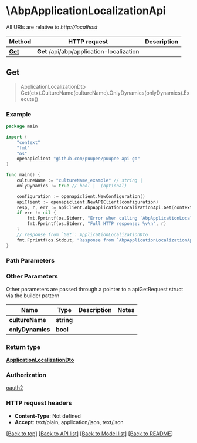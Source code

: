 # \AbpApplicationLocalizationApi

All URIs are relative to *http://localhost*

Method | HTTP request | Description
------------- | ------------- | -------------
[**Get**](AbpApplicationLocalizationApi.md#Get) | **Get** /api/abp/application-localization | 



## Get

> ApplicationLocalizationDto Get(ctx).CultureName(cultureName).OnlyDynamics(onlyDynamics).Execute()



### Example

```go
package main

import (
    "context"
    "fmt"
    "os"
    openapiclient "github.com/puupee/puupee-api-go"
)

func main() {
    cultureName := "cultureName_example" // string | 
    onlyDynamics := true // bool |  (optional)

    configuration := openapiclient.NewConfiguration()
    apiClient := openapiclient.NewAPIClient(configuration)
    resp, r, err := apiClient.AbpApplicationLocalizationApi.Get(context.Background()).CultureName(cultureName).OnlyDynamics(onlyDynamics).Execute()
    if err != nil {
        fmt.Fprintf(os.Stderr, "Error when calling `AbpApplicationLocalizationApi.Get``: %v\n", err)
        fmt.Fprintf(os.Stderr, "Full HTTP response: %v\n", r)
    }
    // response from `Get`: ApplicationLocalizationDto
    fmt.Fprintf(os.Stdout, "Response from `AbpApplicationLocalizationApi.Get`: %v\n", resp)
}
```

### Path Parameters



### Other Parameters

Other parameters are passed through a pointer to a apiGetRequest struct via the builder pattern


Name | Type | Description  | Notes
------------- | ------------- | ------------- | -------------
 **cultureName** | **string** |  | 
 **onlyDynamics** | **bool** |  | 

### Return type

[**ApplicationLocalizationDto**](ApplicationLocalizationDto.md)

### Authorization

[oauth2](../README.md#oauth2)

### HTTP request headers

- **Content-Type**: Not defined
- **Accept**: text/plain, application/json, text/json

[[Back to top]](#) [[Back to API list]](../README.md#documentation-for-api-endpoints)
[[Back to Model list]](../README.md#documentation-for-models)
[[Back to README]](../README.md)

